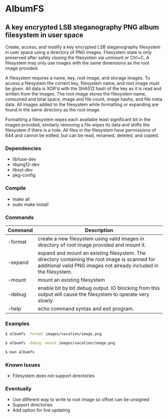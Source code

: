 # AlbumFS

## A key encrypted LSB steganography PNG album filesystem in user space

Create, access, and modify a key encrypted LSB steganography filesystem in user space using a directory of PNG images.  Filesystem state is only preserved after safely closing the filesystem via unmount or Ctrl+C.  A filesystem may only use images with the same dimensions as the root image provided.

A filesystem requires a name, key, root image, and storage images.  To access a filesystem the correct key, filesystem name, and root image must be given.  All data is XOR'd with the SHA512 hash of the key as it is read and written from the images.  The root image stores the filesystem name, consumed and total space, image and file count, image hashs, and file meta data.  All images added to the filesystem while formatting or expanding are found in the same directory as the root image.

Formatting a filesystem wipes each available least significant bit in the images provided, similarly removing a file wipes its data and shifts the filesystem if there is a hole.  All files in the filesystem have permissions of 644 and cannot be edited, but can be read, renamed, deleted, and copied.


### Dependencies
* libfuse-dev
* libpng12-dev
* libssl-dev
* pkg-config


### Compile
* make all
* sudo make install


### Commands

| Command	| Description	|
|---------------|---------------|
| -format	| create a new filesystem using valid images in directory of root image provided and mount it.|
| -expand	| expand  and mount an existing filesystem. The directory containing the root image is scanned for additional valid PNG images not already included in the filesystem.|
| -mount	| mount an existing filesystem|
| -debug	| enable bit by bit debug output. IO blocking from this output will cause the filesystem to operate very slowly.|
| -help		| echo command syntax and exit program.|


### Examples
```sh
$ albumfs -format images/vacation/image.png
```
```sh
$ albumfs -debug -mount images/vacation/image.png
```
```sh
$ man albumfs
```


### Known Issues
* Filesystem does not support  directories


### Eventually
* Use different way to write to root image so offset can be unsigned
* Support directories
* Add option for live updating
